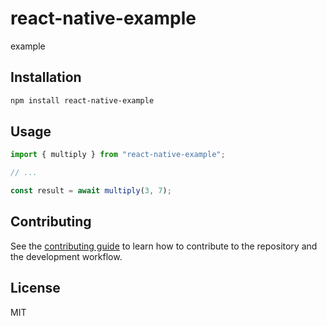 # react-native-example

example 

## Installation

```sh
npm install react-native-example
```

## Usage

```js
import { multiply } from "react-native-example";

// ...

const result = await multiply(3, 7);
```

## Contributing

See the [contributing guide](CONTRIBUTING.md) to learn how to contribute to the repository and the development workflow.

## License

MIT
